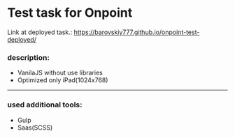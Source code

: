 # Test task for Onpoint

Link at deployed task.: https://barovskiy777.github.io/onpoint-test-deployed/

### description:
* VanilaJS without use libraries
* Optimized only iPad(1024x768)
---

### used additional tools:
* Gulp
* Saas(SCSS)

